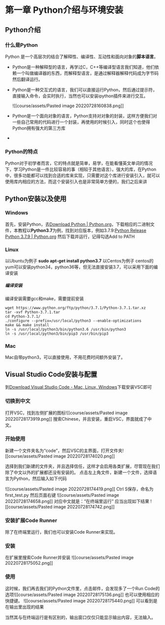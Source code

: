 # 第一章 Python介绍与环境安装

## Python介绍
### 什么是Python
Python 是一个高层次的结合了解释性、编译性、互动性和面向对象的**脚本语言**。

+ Python是一种解释型的语言，再学过C，C++等编译型语言我们知道，他们依赖一个叫做编译器的东西，而解释型语言，是通过解释器解释代码成为字节码然后翻译运行。
+ Python是一种交互式的语言，我们可以直接运行Python，然后通过提示符，直接输入命令，会实时执行，当然也可以安装ipython插件来进行交互。

  ![[course/assets/Pasted image 20220728160838.png]]
+ Python是一个面向对象的语言，Python支持对对象的封装，这样方便我们对一些自己常用的代码进行一个封装，再使用的时候引入，同时这个也使得Python拥有强大的第三方库
+ 
### Python的特点
Python对于初学者而言，它的特点就是简单，易学，在能看懂英文单词的情况下，学习Python是一件比较容易的事（相较于其他语言）。强大的库，在Python中，很多功能都可以找到合适的库来实现，只需要对这个库进行安装引入，就可以使用库内相应的方法，而这个安装引入也是非常简单方便的，我们之后来讲

## Python安装以及使用
### Windows
首先，安装Python，去[Download Python | Python.org](https://www.python.org/downloads/)，下载相应的二进制文件，本教程以**Python3.7**为例，找到对应版本，例如3.7.9:[Python Release Python 3.7.9 | Python.org](https://www.python.org/downloads/release/python-379/)
然后下载并运行，记得勾选Add to PATH
### Linux
以Ubuntu为例子
**sudo apt-get install python3.7**
以Centos为例子
centos的yum可以安装python34，python36等，但无法直接安装3.7，可以采用下面的编译安装

##### 编译安装
编译安装需要gcc和make，需要提前安装
```shell
wget https://www.python.org/ftp/python/3.7.1/Python-3.7.1.tar.xz
tar -xvf Python-3.7.1.tar
cd Python-3.7.1/
./configure --prefix=/usr/local/python3 --enable-optimizations
make && make install
ln -s /usr/local/python3/bin/python3.6 /usr/bin/python3
ln -s /usr/local/python3/bin/pip3 /usr/bin/pip3
```

### Mac
Mac自带python3，可以直接使用，不用花费时间额外安装了。

## Visual Studio Code安装与配置
到[Download Visual Studio Code - Mac, Linux, Windows](https://code.visualstudio.com/Download)下载安装VSC即可
### 切换到中文
打开VSC，找到左侧扩展的图标![[course/assets/Pasted image 20220728173919.png]]
搜索Chinese，并且安装，重启VSC，界面就成了中文。
### 开始使用
新建一个文件夹名为“code”，然后VSC的主界面，打开文件夹![[course/assets/Pasted image 20220728174020.png]]

选择到我们新建的文件夹，并且选择信任，这样才会启用各类扩展，尽管现在我们除了中文以外的扩展都还没有安装的。
点击左上角文件，新建一个文件，选择语言为Python，然后输入如下代码

![[course/assets/Pasted image 20220728174419.png]]
Ctrl S保存，命名为 first_test.py
然后页面右键
![[course/assets/Pasted image 20220728174658.png]]
对应中文就是：“在终端里运行”
应当出现如下结果
![[course/assets/Pasted image 20220728174742.png]]

###  安装扩展Code Runner
除了在终端里运行，我们也可以安装Code Runner来实现。

### 安装
在扩展里搜索Code Runner并安装
![[course/assets/Pasted image 20220728175052.png]]
### 使用
这时候，我们再去我们的Python文件里，点击邮件，会发现多了一个Run Code的选项![[course/assets/Pasted image 20220728175136.png]]
也可以使用相应的快捷键。
![[course/assets/Pasted image 20220728175440.png]]
可以看到是在输出里出现的结果

当然其与在终端运行是有区别的，输出窗口仅仅只能显示输出内容，无法输入。